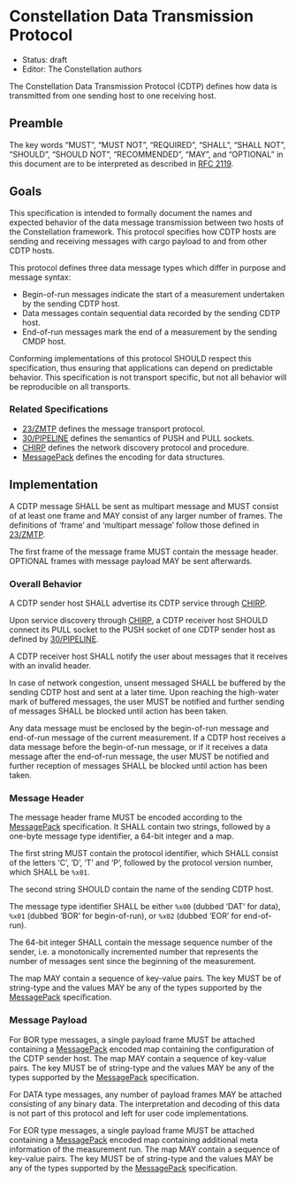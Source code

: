 # Constellation Data Transmission Protocol

* Status: draft
* Editor: The Constellation authors

The Constellation Data Transmission Protocol (CDTP) defines how data is transmitted from one sending host to one receiving host.

## Preamble

The key words “MUST”, “MUST NOT”, “REQUIRED”, “SHALL”, “SHALL NOT”, “SHOULD”, “SHOULD NOT”, “RECOMMENDED”, “MAY”, and “OPTIONAL” in this document are to be interpreted as described in [RFC 2119](http://tools.ietf.org/html/rfc2119).

## Goals

This specification is intended to formally document the names and expected behavior of the data message transmission between two hosts of the Constellation framework.
This protocol specifies how CDTP hosts are sending and receiving messages with cargo payload to and from other CDTP hosts.

This protocol defines three data message types which differ in purpose and message syntax:

* Begin-of-run messages indicate the start of a measurement undertaken by the sending CDTP host.
* Data messages contain sequential data recorded by the sending CDTP host.
* End-of-run messages mark the end of a measurement by the sending CMDP host.

Conforming implementations of this protocol SHOULD respect this specification, thus ensuring that applications can depend on predictable behavior.
This specification is not transport specific, but not all behavior will be reproducible on all transports.

### Related Specifications

* [23/ZMTP](http://rfc.zeromq.org/spec:23/ZMTP) defines the message transport protocol.
* [30/PIPELINE](http://rfc.zeromq.org/spec:30/PIPELINE) defines the semantics of PUSH and PULL sockets.
* [CHIRP](https://gitlab.desy.de/constellation/constellation/-/blob/main/docs/protocols/chirp.md) defines the network discovery protocol and procedure.
* [MessagePack](https://github.com/msgpack/msgpack/blob/master/spec.md) defines the encoding for data structures.

## Implementation

A CDTP message SHALL be sent as multipart message and MUST consist of at least one frame and MAY consist of any larger number of frames.
The definitions of ‘frame’ and ‘multipart message’ follow those defined in [23/ZMTP](http://rfc.zeromq.org/spec:23/ZMTP).

The first frame of the message frame MUST contain the message header.
OPTIONAL frames with message payload MAY be sent afterwards.

### Overall Behavior

A CDTP sender host SHALL advertise its CDTP service through [CHIRP](https://gitlab.desy.de/constellation/constellation/-/blob/main/docs/protocols/chirp.md).

Upon service discovery through [CHIRP](https://gitlab.desy.de/constellation/constellation/-/blob/main/docs/protocols/chirp.md), a CDTP receiver host SHOULD connect its PULL socket to the PUSH socket of one CDTP sender host as defined by [30/PIPELINE](http://rfc.zeromq.org/spec:30/PIPELINE).

A CDTP receiver host SHALL notify the user about messages that it receives with an invalid header.

In case of network congestion, unsent messaged SHALL be buffered by the sending CDTP host and sent at a later time.
Upon reaching the high-water mark of buffered messages, the user MUST be notified and further sending of messages SHALL be blocked until action has been taken.

Any data message must be enclosed by the begin-of-run message and end-of-run message of the current measurement.
If a CDTP host receives a data message before the begin-of-run message, or if it receives a data message after the end-of-run message, the user MUST be notified and further reception of messages SHALL be blocked until action has been taken.

### Message Header

The message header frame MUST be encoded according to the [MessagePack](https://github.com/msgpack/msgpack/blob/master/spec.md) specification.
It SHALL contain two strings, followed by a one-byte message type identifier, a 64-bit integer and a map.

The first string MUST contain the protocol identifier, which SHALL consist of the letters ‘C’, ‘D’, ‘T’ and ‘P’, followed by the protocol version number, which SHALL be `%x01`.

The second string SHOULD contain the name of the sending CDTP host.

The message type identifier SHALL be either `%x00` (dubbed ‘DAT‘ for data), `%x01` (dubbed ‘BOR’ for begin-of-run), or `%x02` (dubbed ‘EOR’ for end-of-run).

The 64-bit integer SHALL contain the message sequence number of the sender, i.e. a monotonically incremented number that represents the number of messages sent since the beginning of the measurement.

The map MAY contain a sequence of key-value pairs.
The key MUST be of string-type and the values MAY be any of the types supported by the [MessagePack](https://github.com/msgpack/msgpack/blob/master/spec.md) specification.

### Message Payload

For BOR type messages, a single payload frame MUST be attached containing a [MessagePack](https://github.com/msgpack/msgpack/blob/master/spec.md) encoded map containing the configuration of the CDTP sender host.
The map MAY contain a sequence of key-value pairs.
The key MUST be of string-type and the values MAY be any of the types supported by the [MessagePack](https://github.com/msgpack/msgpack/blob/master/spec.md) specification.

For DATA type messages, any number of payload frames MAY be attached consisting of any binary data.
The interpretation and decoding of this data is not part of this protocol and left for user code implementations.

For EOR type messages, a single payload frame MUST be attached containing a [MessagePack](https://github.com/msgpack/msgpack/blob/master/spec.md) encoded map containing additional meta information of the measurement run.
The map MAY contain a sequence of key-value pairs.
The key MUST be of string-type and the values MAY be any of the types supported by the [MessagePack](https://github.com/msgpack/msgpack/blob/master/spec.md) specification.
